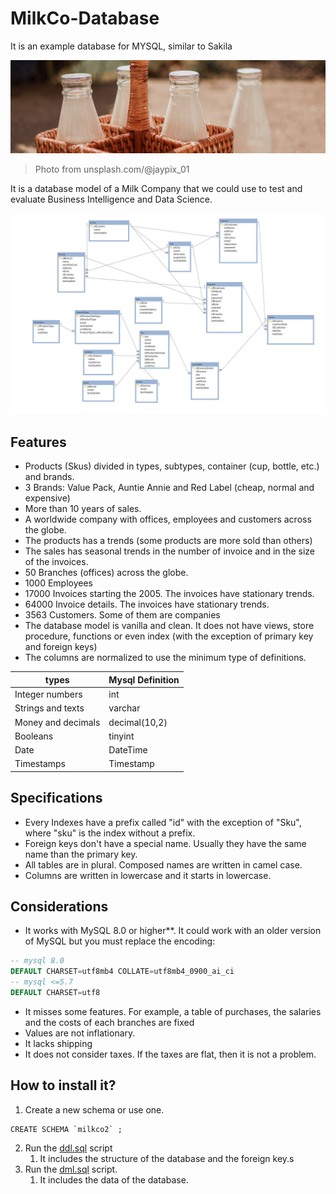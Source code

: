 # MilkCo-Database
It is an example database for MYSQL, similar to Sakila

![](banner.jpg)

> Photo from unsplash.com/@jaypix_01

It is a database model of a Milk Company that we could use to test and evaluate Business Intelligence and Data Science.



![](milkco.jpg)

## Features

* Products (Skus) divided in types, subtypes, container (cup, bottle, etc.) and brands.
* 3 Brands: Value Pack, Auntie Annie and Red Label (cheap, normal and expensive)
* More than 10 years of sales.
* A worldwide company with offices, employees and customers across the globe.
* The products has a trends (some products are more sold than others)
* The sales has seasonal trends in the number of invoice and in the size of the invoices.
* 50 Branches (offices) across the globe.
* 1000 Employees
* 17000 Invoices starting the 2005. The invoices have stationary trends.
* 64000 Invoice details. The invoices have stationary trends.
* 3563 Customers. Some of them are companies
* The database model is vanilla and clean. It does not have views, store procedure, functions or even index (with the exception of primary key and foreign keys)
* The columns are normalized to use the minimum type of definitions.

| types              | Mysql Definition |
| ------------------ | ---------------- |
| Integer numbers    | int              |
| Strings and texts  | varchar          |
| Money and decimals | decimal(10,2)    |
| Booleans           | tinyint          |
| Date               | DateTime         |
| Timestamps         | Timestamp        |

## Specifications

* Every Indexes have a prefix called "id" with the exception of "Sku", where "sku" is the index without a prefix.
* Foreign keys don't have a special name. Usually they have the same name than the primary key.
* All tables are in plural. Composed names are written in camel case.
* Columns are written in lowercase and it starts in lowercase.

## Considerations

* It works with MySQL 8.0 or higher**.   It could work with an older version of MySQL but you must replace the encoding:

```sql
-- mysql 8.0
DEFAULT CHARSET=utf8mb4 COLLATE=utf8mb4_0900_ai_ci
-- mysql <=5.7
DEFAULT CHARSET=utf8 
```

* It misses some features. For example, a table of purchases, the salaries and the costs of each branches are fixed
* Values are not inflationary. 
* It lacks shipping
* It does not consider taxes. If the taxes are flat, then it is not a problem.

## How to install it?

1. Create a new schema or use one.

```
CREATE SCHEMA `milkco2` ;
```

2. Run the [ddl.sql](ddql.sql)  script
   1. It includes the structure of the database and the foreign key.s
3. Run the [dml.sql](dml.sql) script.
   1. It includes the data of the database.




